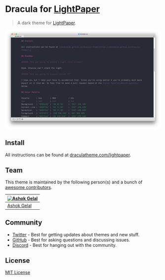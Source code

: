 # Dracula for [LightPaper](http://lightpaper.42squares.in)

> A dark theme for [LightPaper](http://lightpaper.42squares.in).

![Screenshot](./screenshot.png)

## Install

All instructions can be found at [draculatheme.com/lightpaper](https://draculatheme.com/lightpaper).

## Team

This theme is maintained by the following person(s) and a bunch of [awesome contributors](https://github.com/dracula/lightpaper/graphs/contributors).

| [![Ashok Gelal](https://avatars3.githubusercontent.com/u/401055?v=3&s=70)](https://github.com/ashokgelal) |
| --------------------------------------------------------------------------------------------------------- |
| [Ashok Gelal](https://github.com/ashokgelal)                                                              |

## Community

- [Twitter](https://twitter.com/draculatheme) - Best for getting updates about themes and new stuff.
- [GitHub](https://github.com/dracula/dracula-theme/discussions) - Best for asking questions and discussing issues.
- [Discord](https://draculatheme.com/discord-invite) - Best for hanging out with the community.

## License

[MIT License](./LICENSE)
